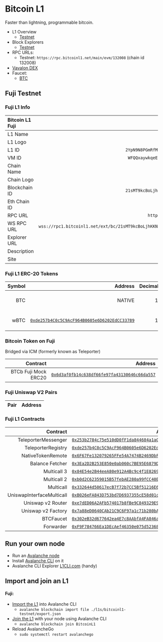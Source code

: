 # Bitcoin L1

Faster than lightning, programmable bitcoin.

- L1 Overview
  - [Testnet](https://subnets-test.avax.network/subnets/2YpN9N8PGmRfM4eiyCs5YBCKjPwRQxYBFDWW7yZ8PhPHAmiNH2)
- Block Explorers
  - [Testnet](https://testnet.bitcoinl1.net/)
- RPC URLs:
  - Testnet: `https://rpc.bitcoinl1.net/main/evm/132008` (chain id 132008)
- [Vavalon DEX](https://dex.vavalon.com)
- Faucet:
  - [BTC](https://build.bitcoinl1.net)

## Fuji Testnet

### Fuji L1 Info

| Bitcoin L1 Fuji |                                                                                              |
| :-------------- | -------------------------------------------------------------------------------------------: |
| L1 Name         |                                                                                   Bitcoin L1 |
| L1 Logo         | <img src="https://cdn.blockviper.com/bitcoinl1/BTCL1-Logo-Word-Icon-DARK.png" width="25%" /> |
| L1 ID           |                                         `2YpN9N8PGmRfM4eiyCs5YBCKjPwRQxYBFDWW7yZ8PhPHAmiNH2` |
| VM ID           |                                          `WFQQxaywkqeEoioDtaSqCM3C4PQkPVbCgbK8VseYGSK1j5VNP` |
| Chain Name      |                                                                           Bitcoin L1 Testnet |
| Chain Logo      | <img src="https://cdn.blockviper.com/bitcoinl1/BTCL1-Logo-Word-Icon-DARK.png" width="25%" /> |
| Blockchain ID   |                                         `21sMT9kcBoLjhKKN7qiNHMZqajubr7tb7uowAdXPfnBY6ihKFE` |
| Eth Chain ID    |                                                                                       132008 |
| RPC URL         |                                                  `https://rpc.bitcoinl1.net/main/evm/132008` |
| WS RPC URL      |      `wss://rpc1.bitcoinl1.net/ext/bc/21sMT9kcBoLjhKKN7qiNHMZqajubr7tb7uowAdXPfnBY6ihKFE/ws` |
| Explorer URL    |                                                                https://testnet.bitcoinl1.net |
| Description     |                                                                                   Bitcoin L1 |
| Site            |                                                                        https://bitcoinl1.net |

### Fuji L1 ERC-20 Tokens

| Symbol |                                                                                                                          Address | Decimals |                              Logo                              |     Description |
| -----: | -------------------------------------------------------------------------------------------------------------------------------: | -------: | :------------------------------------------------------------: | --------------: |
|    BTC |                                                                                                                           NATIVE |       18 | ![BTC logo](https://cdn.blockviper.com/bitcoinl1/bitcoin.png)  |         Bitcoin |
|   wBTC | [`0xde257b4C0c5C9AcF964B0605e6D6202EdCC33789`](https://testnet.bitcoinl1.net/address/0x21a352001166715294A54EDC637256Bc787B8a19) |       18 | ![wBTC logo](https://cdn.blockviper.com/bitcoinl1/bitcoin.png) | Wrapped Bitcoin |

### Bitcoin Token on Fuji

Bridged via ICM (formerly known as Teleporter)

|             Contract |                                                                                                                       Address |
| -------------------: | ----------------------------------------------------------------------------------------------------------------------------: |
| BTCb Fuji Mock ERC20 | [`0x6d3af0fb14c638df66fe97fa43130646c66da557`](https://testnet.snowtrace.io/token/0x6d3af0fb14c638df66fe97fa43130646c66da557) |

### Fuji Uniswap V2 Pairs

| Pair | Address |
| :--- | ------: |

### Fuji L1 Contracts

|                  Contract |                                                                                                                          Address |               Description |
| ------------------------: | -------------------------------------------------------------------------------------------------------------------------------: | ------------------------: |
|       TeleporterMessenger | [`0x253b2784c75e510dD0fF1da844684a1aC0aa5fcf`](https://testnet.bitcoinl1.net/address/0x253b2784c75e510dD0fF1da844684a1aC0aa5fcf) |       TeleporterMessenger |
|        TeleporterRegistry | [`0xde257b4C0c5C9AcF964B0605e6D6202EdCC33789`](https://testnet.bitcoinl1.net/address/0xde257b4C0c5C9AcF964B0605e6D6202EdCC33789) |       Teleporter Registry |
|         NativeTokenRemote | [`0x6F67Fe132079265FFe54A7474B2469DbF99cf3d8`](https://testnet.bitcoinl1.net/address/0x6F67Fe132079265FFe54A7474B2469DbF99cf3d8) |         NativeTokenRemote |
|           Balance Fetcher | [`0x3Ea2D2B253E850e0ab060c7BE95E6879D095e4CA`](https://testnet.bitcoinl1.net/address/0x3Ea2D2B253E850e0ab060c7BE95E6879D095e4CA) |           Balance Fetcher |
|               Multicall 3 | [`0x84E54e2B44eeA80e912A4Bc9c4f1E82699EDC044`](https://testnet.bitcoinl1.net/address/0x84E54e2B44eeA80e912A4Bc9c4f1E82699EDC044) |               Multicall 3 |
|               Multicall 2 | [`0xb0d2C62359015B57febAE280a99fCC40E1Cb7390`](https://testnet.bitcoinl1.net/address/0xb0d2C62359015B57febAE280a99fCC40E1Cb7390) |               Multicall 2 |
|                 Multicall | [`0x332644d50617ecB7f72b7CC5Bf51216E6bFAD0Bc`](https://testnet.bitcoinl1.net/address/0x332644d50617ecB7f72b7CC5Bf51216E6bFAD0Bc) |                 Multicall |
| UniswapInterfaceMulticall | [`0xB026eFA843D753bd7D6937355cE58d01c18D0682`](https://testnet.bitcoinl1.net/address/0xB026eFA843D753bd7D6937355cE58d01c18D0682) | UniswapInterfaceMulticall |
|         Uniswap v2 Router | [`0xe7dED06A2AFb574017b8fBe9C849329E9DA86852`](https://testnet.bitcoinl1.net/address/0xe7dED06A2AFb574017b8fBe9C849329E9DA86852) |            Vavalon Router |
|        Uniswap v2 Factory | [`0x7a88eD0640CAb21C9C6F97a1c71b280bA1883156`](https://testnet.bitcoinl1.net/address/0x7a88eD0640CAb21C9C6F97a1c71b280bA1883156) |           Vavalon Factory |
|                 BTCFaucet | [`0x302eB32d677642ea4E7c8AAbfA4FA846a02d1F98`](https://testnet.bitcoinl1.net/address/0x302eB32d677642ea4E7c8AAbfA4FA846a02d1F98) |                BTC Faucet |
|                 Forwarder | [`0xF9F784766Ea1DEcAef46350e075d52368b2B7625`](https://testnet.bitcoinl1.net/address/0xF9F784766Ea1DEcAef46350e075d52368b2B7625) |        EIP-2771 Forwarder |

## Run your own node

- Run an [Avalanche node](https://docs.avax.network/avalanche-l1s/avalanche-l1-nodes)
- Install [Avalanche CLI](https://github.com/ava-labs/avalanche-cli) on it
- Avalanche CLI Explorer [L1CLI.com](https://l1cli.com) (handy)

## Import and join an L1

#### Fuji:

- [Import the L1](https://docs.avax.network/tooling/guides/import-avalanche-l1) into Avalanche CLI
  - `avalanche blockchain import file ./l1s/bitcoinl1-testnet/export.json`
- [Join the L1](https://docs.avax.network/avalanche-l1s/deploy-a-avalanche-l1/fuji-testnet) with your node using Avalanche CLI
  - `avalanche blockchain join BitcoinL1`
- Reload AvalancheGo
  - `sudo systemctl restart avalanchego`

